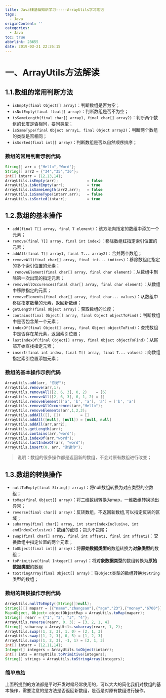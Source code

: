 ```yaml
---
title: JavaEE基础知识学习-----ArrayUtils学习笔记
tags:
  - Java
originContent: ''
categories:
  - Java
toc: true
abbrlink: 28655
date: 2019-03-21 22:26:15
---
```


# 一、ArrayUtils方法解读

## 1.1.数组的常用判断方法

* `isEmpty(final Object[] array)`：判断数组是否为空；
* `isNotEmpty(final float[] array)`：判断数组是否不为空；
* `isSameLength(final char[] array1, final char[] array2)`：判断两个数组的长度是否相同，要同类型；
* `isSameType(final Object array1, final Object array2)`：判断两个数组的类型是否相同；
* `isSorted(final int[] array)`：判断数组是否以自然顺序排序；
<!-- more -->
### 数组的常用判断示例代码

```java
String[] arr = {"Hello","Word"};
String[] arr2 = {"34","35","36"};
int[] intarr = {12,13,14};
ArrayUtils.isEmpty(arr);             = false
ArrayUtils.isNotEmpty(arr);          = true
ArrayUtils.isSameLength(arr2,arr);   = false
ArrayUtils.isSameType(intarr,arr);   = false
ArrayUtils.isSorted(intarr);         = true
```

## 1.2.数组的基本操作

* `add(final T[] array, final T element)`：该方法向指定的数组中添加一个元素；
* `remove(final T[] array, final int index)`：移除数组红指定索引位置的元素；
* `addAll(final T[] array1, final T... array2)`：合并两个数组；
* `removeAll(final char[] array, final int... indices)`：移除数组红指定的多个索引位置的元素；
* ` removeElement(final char[] array, final char element)`：从数组中删除第一次出现的指定元素；
* `removeAllOccurences(final char[] array, final char element)`：从数组中移除指定的元素；
* `removeElements(final char[] array, final char... values)`：从数组中移除指定数量的元素，返回新数组；
* `getLength(final Object array)`：获取数组的长度；
* `contains(final Object[] array, final Object objectToFind)`：判断数组中是否包含某一个元素；
* `indexOf(final Object[] array, final Object objectToFind)`：查找数组中是否存在某元素，返回索引位置；
* `lastIndexOf(final Object[] array, final Object objectToFind)`：从尾部开始查找指定元素；
* `insert(final int index, final T[] array, final T... values)`：向数组指定索引位置添加元素；

### 数组的基本操作示例代码

```java
ArrayUtils.add(arr, "你好");
ArrayUtils.remove(arr,1);
ArrayUtils.removeAll([2, 6, 3], 0, 2)    = [6]
ArrayUtils.removeAll([2, 6, 3], 0, 1, 2) = []
ArrayUtils.removeElement(['a', 'b', 'a'], 'a') = ['b', 'a']
ArrayUtils.removeAllOccurences(arr,"Hello");
ArrayUtils.removeElements(arr,1,2,3);
ArrayUtils.addAll([], [])         = []
ArrayUtils.addAll([null], [null]) = [null, null]
ArrayUtils.addAll(arr,arr2);
ArrayUtils.getLength(arr);
ArrayUtils.contains(arr,"word");
ArrayUtils.indexOf(arr,"word");
ArrayUtils.lastIndexOf(arr, "word");
ArrayUtils.insert(0, arr, "谢谢你");
```

> 说明：数组的很多操作都是返回新的数组，不会对原有数组进行改变；

## 1.3.数组的转换操作

* `nullToEmpty(final String[] array)`：将null数组转换为对应类型的空数组；
* `toMap(final Object[] array)`：将二维数组转换为map，一维数组转换抛出异常；
* `reverse(final char[] array)`：反转数组，不返回新数组,可以指定反转的区域；
* `subarray(final char[] array, int startIndexInclusive, int endIndexExclusive)`：数组的截取；包头不包尾；
* `swap(final char[] array, final int offset1, final int offset2)`：交换数组中指定位置的两个元素；
* `toObject(final int[] array)`：将**原始数据类型**的数组转换为**对象类型**的数组；
* `toPrimitive(final Integer[] array)`：将**对象数据类型**的数组转换为**原始数据类型**的数组
* `toStringArray(final Object[] array)`：将`Object`类型的数组转换为`String`类型的数组；

### 数组的转换操作示例代码

```java
ArrayUtils.nullToEmpty((String[])null);
String[][] maparr = {{"name","zhangsan"},{"age","23"},{"money","6700"}};
Map<Object, Object> objectObjectMap = ArrayUtils.toMap(maparr);
String[] rearr = {"1", "2", "3", "4"}; 
ArrayUtils.reverse(rearr, 0, 3); = [3, 2, 1, 4]
String[] subarray = ArrayUtils.subarray(rearr, 1, 2);
ArrayUtils.swap([1, 2, 3], 1, 0) = [2, 1, 3]
ArrayUtils.swap([1, 2, 3], 0, 5) = [1, 2, 3]
ArrayUtils.swap([1, 2, 3], -1, 1) = [2, 1, 3]
int[] intarr = {12,11,14};
Integer[] integers = ArrayUtils.toObject(intarr);
int[] ints = ArrayUtils.toPrimitive(integers);
String[] strings = ArrayUtils.toStringArray(integers);
```

### 简单总结

上面所提到的方法都是平时开发时候经常使用的，可以大大的简化我们对数组的基本操作，需要注意的是方法是否返回新数组，是否是对原有数组进行操作。


